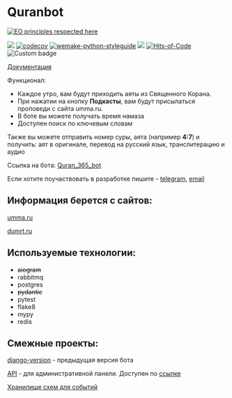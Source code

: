 <!---
The MIT License (MIT).

Copyright (c) 2018-2024 Almaz Ilaletdinov <a.ilaletdinov@yandex.ru>

Permission is hereby granted, free of charge, to any person obtaining a copy
of this software and associated documentation files (the "Software"), to deal
in the Software without restriction, including without limitation the rights
to use, copy, modify, merge, publish, distribute, sublicense, and/or sell
copies of the Software, and to permit persons to whom the Software is
furnished to do so, subject to the following conditions:

The above copyright notice and this permission notice shall be included in all
copies or substantial portions of the Software.

THE SOFTWARE IS PROVIDED "AS IS", WITHOUT WARRANTY OF ANY KIND,
EXPRESS OR IMPLIED, INCLUDING BUT NOT LIMITED TO THE WARRANTIES OF
MERCHANTABILITY, FITNESS FOR A PARTICULAR PURPOSE AND NONINFRINGEMENT.
IN NO EVENT SHALL THE AUTHORS OR COPYRIGHT HOLDERS BE LIABLE FOR ANY CLAIM,
DAMAGES OR OTHER LIABILITY, WHETHER IN AN ACTION OF CONTRACT, TORT OR
OTHERWISE, ARISING FROM, OUT OF OR IN CONNECTION WITH THE SOFTWARE OR THE USE
OR OTHER DEALINGS IN THE SOFTWARE.
-->
# Quranbot
[![EO principles respected here](https://www.elegantobjects.org/badge.svg)](https://www.elegantobjects.org)

<a href="https://codeclimate.com/github/blablatdinov/tg-quranbot/maintainability"><img src="https://api.codeclimate.com/v1/badges/e4206df635326574026e/maintainability" /></a>
[![codecov](https://codecov.io/gh/blablatdinov/tg-quranbot/graph/badge.svg?token=4862UGV4AB)](https://codecov.io/gh/blablatdinov/tg-quranbot)
[![wemake-python-styleguide](https://img.shields.io/badge/style-wemake-000000.svg)](https://github.com/wemake-services/wemake-python-styleguide)
![](https://tokei.rs/b1/github/blablatdinov/tg-quranbot)
[![Hits-of-Code](https://hitsofcode.com/github/blablatdinov/tg-quranbot)](https://hitsofcode.com/github/blablatdinov/tg-quranbot/view)
![Custom badge](https://img.shields.io/endpoint?style=flat&url=https://quranbot.ilaletdinov.ru/api/v1/count-github-badge)

[Документация](docs)

Функционал:
- Каждое утро, вам будут приходить аяты из Священного Корана.
- При нажатии на кнопку **Подкасты**, вам будут присылаться проповеди с сайта umma.ru.
- В боте вы можете получать время намаза
- Доступен поиск по ключевым словам

Также вы можете отправить номер суры, аята (например **4:7**) и получить: аят в оригинале, перевод на русский язык, транслитерацию и аудио

Ссылка на бота: [Quran_365_bot](https://t.me/Quran_365_bot?start=github)

Если хотите поучаствовать в разработке пишите - [telegram](https://t.me/ilaletdinov), [email](mailto:a.ilaletdinov@yandex.ru?subject=[GitHub]%20Quranbot)

## Информация берется с сайтов:

[umma.ru](https://umma.ru/)

[dumrt.ru](http://dumrt.ru/ru/)

## Используемые технологии:

- ~~aiogram~~
- rabbitmq
- postgres
- ~~pydantic~~
- pytest
- flake8
- mypy
- redis

## Смежные проекты:

[django-version](https://github.com/blablatdinov/quranbot) - предыдущая версия бота

[API](https://github.com/blablatdinov/quranbot-admin) - для административной панели. Доступен по [ссылке](https://quranbot.ilaletdinov.ru/docs)

[Хранилище схем для событий](https://github.com/blablatdinov/quranbot-schema-registry/)
